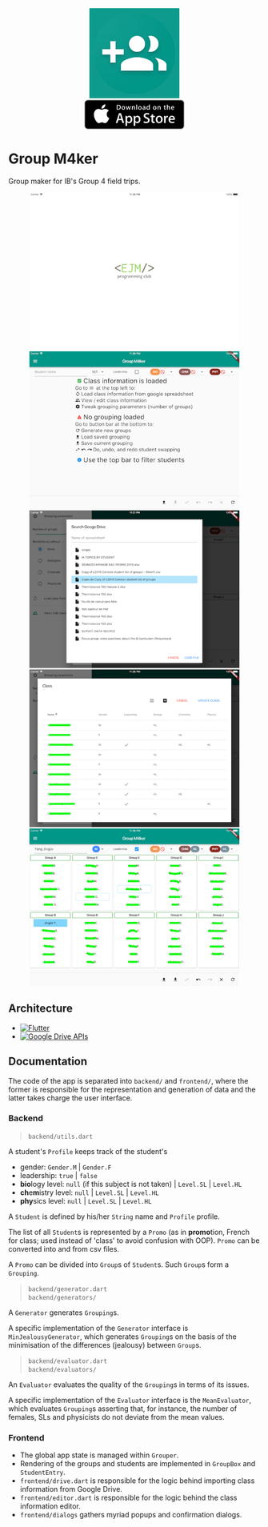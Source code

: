 <div align="center">
    <img src="README_assets/icon.png"/>
    <br/>
    <a href="https://itunes.apple.com/us/app/group-m4ker/id1390259707">
        <img src="README_assets/download/ios_app_store.png"/>
    </a>
</div>

# Group M4ker
Group maker for IB's Group 4 field trips.

<div align="center">
    <div align="inline-block">
        <img width="420" height="315" src="README_assets/screenshots/launch_image.png">
        <img width="420" height="315" src="README_assets/screenshots/home_page.png">
    </div>
    <div align="inline-block">
        <img width="420" height="315" src="README_assets/screenshots/gdrive_import.png">
        <img width="420" height="315" src="README_assets/screenshots/class_editor.png">
    </div>
    <div align="inline-block">
        <img width="420" height="315" src="README_assets/screenshots/groups.png">
    </div>
</div>


## Architecture
- [<img alt="Flutter" width="32" height="32" src="https://flutter.io/images/flutter-mark-square-100.png">](https://flutter.io)
- [<img alt="Google Drive APIs" width="32" height="32" src="https://www.gstatic.com/images/icons/material/product/2x/drive_32dp.png">](https://developers.google.com/drive/)

## Documentation
The code of the app is separated into `backend/` and `frontend/`,
where the former is responsible for the representation and generation of data
and the latter takes charge the user interface.

### Backend
> `backend/utils.dart`

A student's `Profile` keeps track of the student's
- gender: `Gender.M` | `Gender.F`
- leadership: `true` | `false`
- **bio**logy level: `null` (if this subject is not taken) | `Level.SL` | `Level.HL`
- **ch**e**m**istry level: `null` | `Level.SL` | `Level.HL`
- **phy**sics level: `null` | `Level.SL` | `Level.HL`

A `Student` is defined by his/her `String` name and `Profile` profile.

The list of all `Student`s is represented by a `Promo`
(as in **promo**tion, French for class;
 used instead of 'class' to avoid confusion with OOP).
`Promo` can be converted into and from csv files.

A `Promo` can be divided into `Group`s of `Student`s.
Such `Group`s form a `Grouping`.

> `backend/generator.dart`  
> `backend/generators/`

A `Generator` generates `Grouping`s.

A specific implementation of the `Generator` interface is `MinJealousyGenerator`,
which generates `Grouping`s on the basis of the minimisation of the differences (jealousy) between `Group`s.
 
> `backend/evaluator.dart`  
> `backend/evaluators/`

An `Evaluator` evaluates the quality of the `Grouping`s in terms of its issues.

A specific implementation of the `Evaluator` interface is the `MeanEvaluator`,
which evaluates `Grouping`s asserting that, for instance, the number of 
females, SLs and physicists do not deviate from the mean values.

### Frontend
- The global app state is managed within `Grouper`.
- Rendering of the groups and students are implemented in `GroupBox` and `StudentEntry`.
- `frontend/drive.dart` is responsible for the logic behind importing class information from Google Drive.
- `frontend/editor.dart` is responsible for the logic behind the class information editor.
- `frontend/dialogs` gathers myriad popups and confirmation dialogs.
